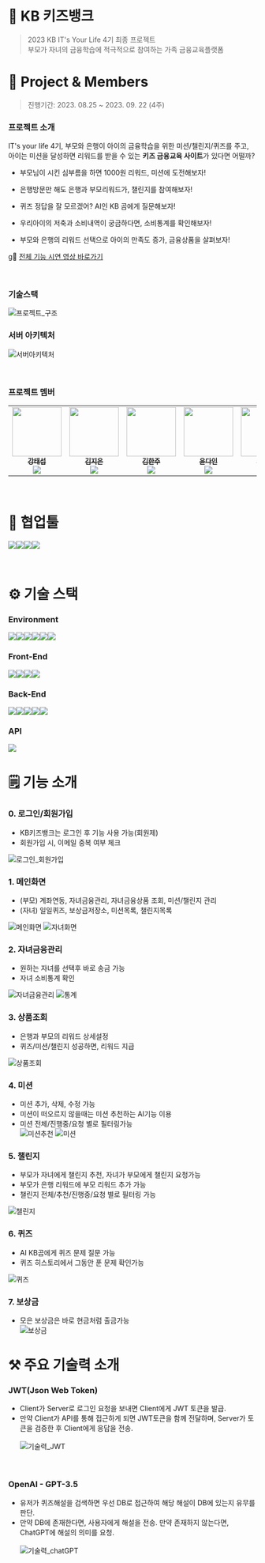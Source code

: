 # 🏦 KB 키즈뱅크

> 2023 KB IT's Your Life 4기 최종 프로젝트<br>
> 부모가 자녀의 금융학습에 적극적으로 참여하는 가족 금융교육플랫폼
> <br>

# 📌 Project & Members

> 진행기간: 2023. 08.25 ~ 2023. 09. 22 (4주)

### 프로젝트 소개

IT's your life 4기, 부모와 은행이 아이의 금융학습을 위한 미션/챌린지/퀴즈를 주고, 아이는 미션을 달성하면 리워드를 받을 수 있는 **키즈 금융교육 사이트**가 있다면 어떨까?

- 부모님이 시킨 심부름을 하면 1000원 리워드, 미션에 도전해보자!

- 은행방문만 해도 은행과 부모리워드가, 챌린지를 참여해보자!

- 퀴즈 정답을 잘 모르겠어? AI인 KB 곰에게 질문해보자!

- 우리아이의 저축과 소비내역이 궁금하다면, 소비통계를 확인해보자!

- 부모와 은행의 리워드 선택으로 아이의 만족도 증가, 금융상품을 살펴보자!

g🔗 [전체 기능 시연 영상 바로가기](https://youtu.be/RlX1zvvLQxc)

<br>

### 기술스택

![프로젝트_구조](README.assets/Image/기술스택.png)

### 서버 아키텍처

![서버아키텍처](README.assets/Image/서버.png)

<br>

### 프로젝트 멤버

<table>
    <tr>
        <td align="center">
	    <a href="https://github.com/KSEOP">
	    	<img src="https://avatars.githubusercontent.com/u/42964809?v=4" width="100px;" alt=""/>
	    	<br/>
	    	<sub>
	    	<b>강태섭</b>
	    	<br/>
	    	<img src="https://us-central1-progress-markdown.cloudfunctions.net/progress/100"/>
	        </sub>
	    </a>
	    <br />
	</td>
        <td align="center">
	    <a href="https://github.com/mellykim123">
	    	<img src="https://avatars.githubusercontent.com/u/78676660?v=4" width="100px;" alt=""/>
	    	<br/>
	    	<sub>
	    	<b>김지은</b>
	    	<br/>
	    	<img src="https://us-central1-progress-markdown.cloudfunctions.net/progress/100"/>
	        </sub>
	    </a>
	    <br />
	</td>
        <td align="center">
	    <a href="https://github.com/rlagkswn00">
	    	<img src="https://avatars.githubusercontent.com/u/56250226?v=4" width="100px;" alt=""/>
	    	<br/>
	    	<sub>
	    	<b>김한주</b>
	    	<br/>
	    	<img src="https://us-central1-progress-markdown.cloudfunctions.net/progress/100"/>
	        </sub>
	    </a>
	    <br />
	</td>
	<td align="center">
	    <a href="https://github.com/yoondain">
	    	<img src="https://avatars.githubusercontent.com/u/76734572?v=4" width="100px;" alt=""/>
	    	<br/>
	    	<sub>
	    	<b>윤다인</b>
	    	<br/>
	    	<img src="https://us-central1-progress-markdown.cloudfunctions.net/progress/100"/>
	        </sub>
	    </a>
	    <br />
	</td>
	<td align="center">
	    <a href="https://avatars.githubusercontent.com/u/96781855?v=4">
	    	<img src="https://avatars.githubusercontent.com/u/96781855?v=4" width="100px;" alt=""/>
	    	<br/>
	    	<sub>
	    	<b>최송희</b>
	    	<br/>
	    	<img src="https://us-central1-progress-markdown.cloudfunctions.net/progress/100"/>
	        </sub>
	    </a>
	    <br />
	</td>
  	<td align="center">
	    <a href="https://github.com/ChoiYoo">
	    	<img src="https://avatars.githubusercontent.com/u/95369406?v=4" width="100px;" alt=""/>
	    	<br/>
	    	<sub>
	    	<b>최유정</b>
	    	<br/>
	    	<img src="https://us-central1-progress-markdown.cloudfunctions.net/progress/100"/>
	        </sub>
	    </a>
	    <br />
	</td>
    </tr>
</table>
<br>

# 🤝 협업툴

<img src="https://img.shields.io/badge/git-F05032?style=for-the-badge&logo=git&logoColor=white"><img src="https://img.shields.io/badge/Notion-000000?style=for-the-badge&logo=notion&logoColor=white"><img src="https://img.shields.io/badge/figma-F24E1E?style=for-the-badge&logo=figma&logoColor=white"><img src="https://img.shields.io/badge/Zoom-0B5CFF?style=for-the-badge&logo=zoom&logoColor=white">

<br>

# ⚙️ 기술 스택

### **Environment**

<img src="https://img.shields.io/badge/windows-0078D6?style=for-the-badge&logo=windows&logoColor=white"><img src="https://img.shields.io/badge/macos-000000?style=for-the-badge&logo=macos&logoColor=white"><img src="https://img.shields.io/badge/intellij-000000?style=for-the-badge&logo=intellijidea&logoColor=white"><img src="https://img.shields.io/badge/eclipse-2C2255?style=for-the-badge&logo=eclipseide&logoColor=white"><img src="https://img.shields.io/badge/visual studio code-007ACC?style=for-the-badge&logo=visualstudiocode&logoColor=white"><img src="https://img.shields.io/badge/postman-FF6C37?style=for-the-badge&logo=postman&logoColor=white">

### **Front-End**

<img src="https://img.shields.io/badge/react-61DAFB?style=for-the-badge&logo=react&logoColor=white"><img src="https://img.shields.io/badge/html5-E34F26?style=for-the-badge&logo=html5&logoColor=white"><img src="https://img.shields.io/badge/css3-1572B6?style=for-the-badge&logo=css3&logoColor=white"><img src="https://img.shields.io/badge/javascript-F7DF1E?style=for-the-badge&logo=javascript&logoColor=white">

### **Back-End**

<img src="https://img.shields.io/badge/java 11-0058CC?style=for-the-badge&logo=java&logoColor=white"><img src="https://img.shields.io/badge/spring boot-6DB33F?style=for-the-badge&logo=springboot&logoColor=white"><img src="https://img.shields.io/badge/Spring Data JPA-6DB33F?style=for-the-badge&logoColor=white"><img src="https://img.shields.io/badge/Oracle-F80000?style=for-the-badge&logo=oracle&logoColor=white"><img src="https://img.shields.io/badge/Django-092E20?style=for-the-badge&logo=django&logoColor=white">

### **API**

<img src="https://img.shields.io/badge/openai-412991?style=for-the-badge&logo=openai&logoColor=white">

<br>

# 🗒️ 기능 소개

### 0. 로그인/회원가입

- KB키즈뱅크는 로그인 후 기능 사용 가능(회원제)
- 회원가입 시, 이메일 중복 여부 체크<br>

![로그인_회원가입](README.assets/Gif/회원가입.gif)

### 1. 메인화면

- (부모) 계좌연동, 자녀금융관리, 자녀금융상품 조회, 미션/챌린지 관리 <br>
- (자녀) 일일퀴즈, 보상금저장소, 미션목록, 챌린지목록 <br>

![메인화면](README.assets/Image/부모자녀메인.png)
![자녀화면](README.assets/Gif/자녀화면.gif)

### 2. 자녀금융관리

- 원하는 자녀를 선택후 바로 송금 가능
- 자녀 소비통계 확인 <br>

![자녀금융관리](README.assets/Gif/송금화면.gif)
![통계](README.assets/Gif/통계.gif)

### 3. 상품조회

- 은행과 부모의 리워드 상세설정
- 퀴즈/미션/챌린지 성공하면, 리워드 지급<br>

![상품조회](README.assets/Image/연계상품.png)

### 4. 미션

- 미션 추가, 삭제, 수정 가능
- 미션이 떠오르지 않을때는 미션 추천하는 AI기능 이용
- 미션 전체/진행중/요청 별로 필터링가능<br>
  ![미션추천](README.assets/Gif/미션추천.gif)
  ![미션](README.assets/Gif/미션.gif)

### 5. 챌린지

- 부모가 자녀에게 챌린지 추천, 자녀가 부모에게 챌린지 요청가능
- 부모가 은행 리워드에 부모 리워드 추가 가능
- 챌린지 전체/추천/진행중/요청 별로 필터링 가능<br>

![챌린지](README.assets/Gif/챌린지.gif)

### 6. 퀴즈

- AI KB곰에게 퀴즈 문제 질문 가능
- 퀴즈 히스토리에서 그동안 푼 문제 확인가능<br>

![퀴즈](README.assets/Gif/퀴즈.gif)

### 7. 보상금

- 모은 보상금은 바로 현금처럼 출금가능<br>
  ![보상금](README.assets/Gif/보상금.gif)

# ⚒️ 주요 기술력 소개

### JWT(Json Web Token)

- Client가 Server로 로그인 요청을 보내면 Client에게 JWT 토큰을 발급. <br>
- 만약 Client가 API를 통해 접근하게 되면 JWT토큰을 함께 전달하며, Server가 토큰을 검증한 후 Client에게 응답을 전송. <br><br>
  ![기술력_JWT](README.assets/Image/JWT.png)
  <br><br><br>

### OpenAI - GPT-3.5

- 유저가 퀴즈해설을 검색하면 우선 DB로 접근하여 해당 해설이 DB에 있는지 유무를 판단. <br>
- 만약 DB에 존재한다면, 사용자에게 해설을 전송. 만약 존재하지 않는다면, ChatGPT에 해설의 의미를 요청. <br><br>
  ![기술력_chatGPT](README.assets/Image/OPENAI.png)
  <br><br><br>
